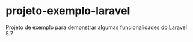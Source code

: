 # projeto-exemplo-laravel

Projeto de exemplo para demonstrar algumas funcionalidades do Laravel 5.7
